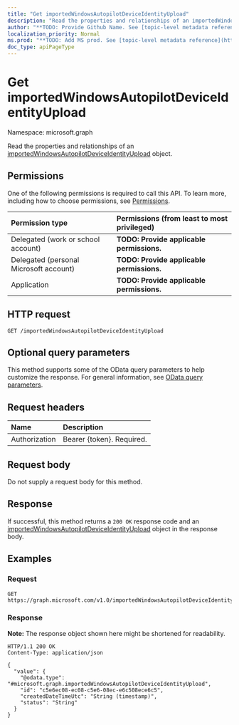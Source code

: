 ```yaml
---
title: "Get importedWindowsAutopilotDeviceIdentityUpload"
description: "Read the properties and relationships of an importedWindowsAutopilotDeviceIdentityUpload object."
author: "**TODO: Provide Github Name. See [topic-level metadata reference](https://msgo.azurewebsites.net/add/document/guidelines/metadata.html#topic-level-metadata)**"
localization_priority: Normal
ms.prod: "**TODO: Add MS prod. See [topic-level metadata reference](https://msgo.azurewebsites.net/add/document/guidelines/metadata.html#topic-level-metadata)**"
doc_type: apiPageType
---
```


# Get importedWindowsAutopilotDeviceIdentityUpload
Namespace: microsoft.graph



Read the properties and relationships of an [importedWindowsAutopilotDeviceIdentityUpload](../resources/intune-importedwindowsautopilotdeviceidentityupload.md) object.

## Permissions
One of the following permissions is required to call this API. To learn more, including how to choose permissions, see [Permissions](/graph/permissions-reference).

|Permission type|Permissions (from least to most privileged)|
|:---|:---|
|Delegated (work or school account)|**TODO: Provide applicable permissions.**|
|Delegated (personal Microsoft account)|**TODO: Provide applicable permissions.**|
|Application|**TODO: Provide applicable permissions.**|

## HTTP request

<!-- {
  "blockType": "ignored"
}
-->
``` http
GET /importedWindowsAutopilotDeviceIdentityUpload
```

## Optional query parameters
This method supports some of the OData query parameters to help customize the response. For general information, see [OData query parameters](/graph/query-parameters).

## Request headers
|Name|Description|
|:---|:---|
|Authorization|Bearer {token}. Required.|

## Request body
Do not supply a request body for this method.

## Response

If successful, this method returns a `200 OK` response code and an [importedWindowsAutopilotDeviceIdentityUpload](../resources/intune-importedwindowsautopilotdeviceidentityupload.md) object in the response body.

## Examples

### Request
<!-- {
  "blockType": "request",
  "name": "get_importedwindowsautopilotdeviceidentityupload"
}
-->
``` http
GET https://graph.microsoft.com/v1.0/importedWindowsAutopilotDeviceIdentityUpload
```


### Response
**Note:** The response object shown here might be shortened for readability.
<!-- {
  "blockType": "response",
  "truncated": true,
  "@odata.type": "microsoft.graph.importedWindowsAutopilotDeviceIdentityUpload"
}
-->
``` http
HTTP/1.1 200 OK
Content-Type: application/json

{
  "value": {
    "@odata.type": "#microsoft.graph.importedWindowsAutopilotDeviceIdentityUpload",
    "id": "c5e6ec08-ec08-c5e6-08ec-e6c508ece6c5",
    "createdDateTimeUtc": "String (timestamp)",
    "status": "String"
  }
}
```

